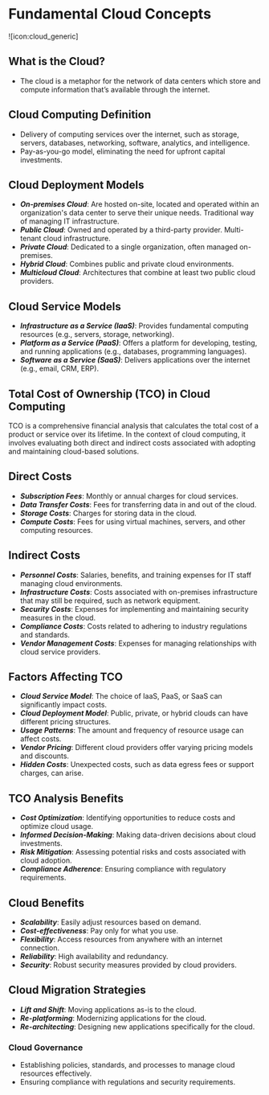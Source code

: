 
# Fundamental Cloud Concepts

![icon:cloud_generic]

## What is the Cloud?

- The cloud is a metaphor for the network of data centers which store and compute information that’s available through the internet.

## Cloud Computing Definition

- Delivery of computing services over the internet, such as storage, servers, databases, networking, software, analytics, and intelligence.
- Pay-as-you-go model, eliminating the need for upfront capital investments.

## Cloud Deployment Models

- ***On-premises Cloud***: Are hosted on-site, located and operated within an organization's data center to serve their unique needs. Traditional way of managing IT infrastructure.
- ***Public Cloud***: Owned and operated by a third-party provider. Multi-tenant cloud infrastructure.
- ***Private Cloud***: Dedicated to a single organization, often managed on-premises.
- ***Hybrid Cloud***: Combines public and private cloud environments.
- ***Multicloud Cloud***: Architectures that combine at least two public cloud providers.

## Cloud Service Models

- ***Infrastructure as a Service (IaaS)***: Provides fundamental computing resources (e.g., servers, storage, networking).
- ***Platform as a Service (PaaS)***: Offers a platform for developing, testing, and running applications (e.g., databases, programming languages).
- ***Software as a Service (SaaS)***: Delivers applications over the internet (e.g., email, CRM, ERP).

## Total Cost of Ownership (TCO) in Cloud Computing

TCO is a comprehensive financial analysis that calculates the total cost of a product or service over its lifetime. In the context of cloud computing, it involves evaluating both direct and indirect costs associated with adopting and maintaining cloud-based solutions.

## Direct Costs

- ***Subscription Fees***: Monthly or annual charges for cloud services.
- ***Data Transfer Costs***: Fees for transferring data in and out of the cloud.
- ***Storage Costs***: Charges for storing data in the cloud.
- ***Compute Costs***: Fees for using virtual machines, servers, and other computing resources.

## Indirect Costs

- ***Personnel Costs***: Salaries, benefits, and training expenses for IT staff managing cloud environments.
- ***Infrastructure Costs***: Costs associated with on-premises infrastructure that may still be required, such as network equipment.
- ***Security Costs***: Expenses for implementing and maintaining security measures in the cloud.
- ***Compliance Costs***: Costs related to adhering to industry regulations and standards.
- ***Vendor Management Costs***: Expenses for managing relationships with cloud service providers.

## Factors Affecting TCO

- ***Cloud Service Model***: The choice of IaaS, PaaS, or SaaS can significantly impact costs.
- ***Cloud Deployment Model***: Public, private, or hybrid clouds can have different pricing structures.
- ***Usage Patterns***: The amount and frequency of resource usage can affect costs.
- ***Vendor Pricing***: Different cloud providers offer varying pricing models and discounts.
- ***Hidden Costs***: Unexpected costs, such as data egress fees or support charges, can arise.

## TCO Analysis Benefits

- ***Cost Optimization***: Identifying opportunities to reduce costs and optimize cloud usage.
- ***Informed Decision-Making***: Making data-driven decisions about cloud investments.
- ***Risk Mitigation***: Assessing potential risks and costs associated with cloud adoption.
- ***Compliance Adherence***: Ensuring compliance with regulatory requirements.

## Cloud Benefits

- ***Scalability***: Easily adjust resources based on demand.
- ***Cost-effectiveness***: Pay only for what you use.
- ***Flexibility***: Access resources from anywhere with an internet connection.
- ***Reliability***: High availability and redundancy.
- ***Security***: Robust security measures provided by cloud providers.

## Cloud Migration Strategies

- ***Lift and Shift***: Moving applications as-is to the cloud.
- ***Re-platforming***: Modernizing applications for the cloud.
- ***Re-architecting***: Designing new applications specifically for the cloud.

### Cloud Governance

- Establishing policies, standards, and processes to manage cloud resources effectively.
- Ensuring compliance with regulations and security requirements.
